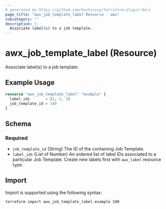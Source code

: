 ```yaml
---
# generated by https://github.com/hashicorp/terraform-plugin-docs
page_title: "awx_job_template_label Resource - awx"
subcategory: ""
description: |-
  Associate label(s) to a job template.
---
```


# awx_job_template_label (Resource)

Associate label(s) to a job template.

## Example Usage

```terraform
resource "awx_job_template_label" "example" {
  label_ids       = [1, 2, 3]
  job_template_id = 100
}
```

<!-- schema generated by tfplugindocs -->
## Schema

### Required

- `job_template_id` (String) The ID of the containing Job Template.
- `label_ids` (List of Number) An ordered list of label IDs associated to a particular Job Template. Create new labels first with `awx_label` resource type.

## Import

Import is supported using the following syntax:

```shell
terraform import awx_job_template_label.example 100
```
